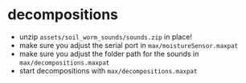 # decompositions

* unzip `assets/soil_worm_sounds/sounds.zip` in place!
* make sure you adjust the serial port in `max/moistureSensor.maxpat`
* make sure you adjust the folder path for the sounds in `max/decompositions.maxpat`
* start decompositions with `max/decompositions.maxpat`

